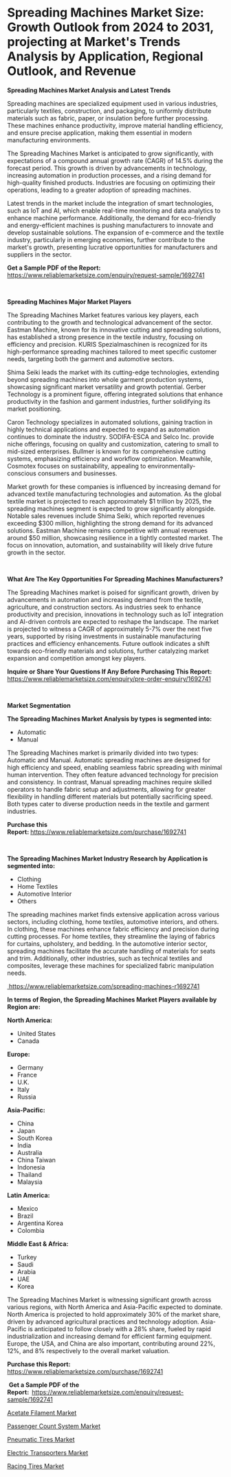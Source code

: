 <p><h1>Spreading Machines Market Size: Growth Outlook from 2024 to 2031, projecting at Market's Trends Analysis by Application, Regional Outlook, and Revenue</h1></p><p><strong>Spreading Machines Market Analysis and Latest Trends</strong></p>
<p><p>Spreading machines are specialized equipment used in various industries, particularly textiles, construction, and packaging, to uniformly distribute materials such as fabric, paper, or insulation before further processing. These machines enhance productivity, improve material handling efficiency, and ensure precise application, making them essential in modern manufacturing environments.</p><p>The Spreading Machines Market is anticipated to grow significantly, with expectations of a compound annual growth rate (CAGR) of 14.5% during the forecast period. This growth is driven by advancements in technology, increasing automation in production processes, and a rising demand for high-quality finished products. Industries are focusing on optimizing their operations, leading to a greater adoption of spreading machines.</p><p>Latest trends in the market include the integration of smart technologies, such as IoT and AI, which enable real-time monitoring and data analytics to enhance machine performance. Additionally, the demand for eco-friendly and energy-efficient machines is pushing manufacturers to innovate and develop sustainable solutions. The expansion of e-commerce and the textile industry, particularly in emerging economies, further contribute to the market's growth, presenting lucrative opportunities for manufacturers and suppliers in the sector.</p></p>
<p><strong>Get a Sample PDF of the Report:&nbsp;</strong> <a href="https://www.reliablemarketsize.com/enquiry/request-sample/1692741?utm_campaign=1564&utm_medium=2&utm_source=Github&utm_content=ia&utm_term=20102024&utm_id=spreading-machines">https://www.reliablemarketsize.com/enquiry/request-sample/1692741</a></p>
<p>&nbsp;</p>
<p><strong>Spreading Machines Major Market Players</strong></p>
<p><p>The Spreading Machines Market features various key players, each contributing to the growth and technological advancement of the sector. Eastman Machine, known for its innovative cutting and spreading solutions, has established a strong presence in the textile industry, focusing on efficiency and precision. KURIS Spezialmaschinen is recognized for its high-performance spreading machines tailored to meet specific customer needs, targeting both the garment and automotive sectors.</p><p>Shima Seiki leads the market with its cutting-edge technologies, extending beyond spreading machines into whole garment production systems, showcasing significant market versatility and growth potential. Gerber Technology is a prominent figure, offering integrated solutions that enhance productivity in the fashion and garment industries, further solidifying its market positioning.</p><p>Caron Technology specializes in automated solutions, gaining traction in highly technical applications and expected to expand as automation continues to dominate the industry. SODIFA-ESCA and Selco Inc. provide niche offerings, focusing on quality and customization, catering to small to mid-sized enterprises. Bullmer is known for its comprehensive cutting systems, emphasizing efficiency and workflow optimization. Meanwhile, Cosmotex focuses on sustainability, appealing to environmentally-conscious consumers and businesses.</p><p>Market growth for these companies is influenced by increasing demand for advanced textile manufacturing technologies and automation. As the global textile market is projected to reach approximately $1 trillion by 2025, the spreading machines segment is expected to grow significantly alongside. Notable sales revenues include Shima Seiki, which reported revenues exceeding $300 million, highlighting the strong demand for its advanced solutions. Eastman Machine remains competitive with annual revenues around $50 million, showcasing resilience in a tightly contested market. The focus on innovation, automation, and sustainability will likely drive future growth in the sector.</p></p>
<p>&nbsp;</p>
<p><strong>What Are The Key Opportunities For Spreading Machines Manufacturers?</strong></p>
<p><p>The Spreading Machines market is poised for significant growth, driven by advancements in automation and increasing demand from the textile, agriculture, and construction sectors. As industries seek to enhance productivity and precision, innovations in technology such as IoT integration and AI-driven controls are expected to reshape the landscape. The market is projected to witness a CAGR of approximately 5-7% over the next five years, supported by rising investments in sustainable manufacturing practices and efficiency enhancements. Future outlook indicates a shift towards eco-friendly materials and solutions, further catalyzing market expansion and competition amongst key players.</p></p>
<p><strong>Inquire or Share Your Questions If Any Before Purchasing This Report:</strong> <a href="https://www.reliablemarketsize.com/enquiry/pre-order-enquiry/1692741?utm_campaign=1564&utm_medium=2&utm_source=Github&utm_content=ia&utm_term=20102024&utm_id=spreading-machines">https://www.reliablemarketsize.com/enquiry/pre-order-enquiry/1692741</a></p>
<p>&nbsp;</p>
<p><strong>Market Segmentation</strong></p>
<p><strong>The Spreading Machines Market Analysis by types is segmented into:</strong></p>
<p><ul><li>Automatic</li><li>Manual</li></ul></p>
<p><p>The Spreading Machines market is primarily divided into two types: Automatic and Manual. Automatic spreading machines are designed for high efficiency and speed, enabling seamless fabric spreading with minimal human intervention. They often feature advanced technology for precision and consistency. In contrast, Manual spreading machines require skilled operators to handle fabric setup and adjustments, allowing for greater flexibility in handling different materials but potentially sacrificing speed. Both types cater to diverse production needs in the textile and garment industries.</p></p>
<p><strong>Purchase this Report:&nbsp;</strong><a href="https://www.reliablemarketsize.com/purchase/1692741?utm_campaign=1564&utm_medium=2&utm_source=Github&utm_content=ia&utm_term=20102024&utm_id=spreading-machines">https://www.reliablemarketsize.com/purchase/1692741</a></p>
<p>&nbsp;</p>
<p><strong>The Spreading Machines Market Industry Research by Application is segmented into:</strong></p>
<p><ul><li>Clothing</li><li>Home Textiles</li><li>Automotive Interior</li><li>Others</li></ul></p>
<p><p>The spreading machines market finds extensive application across various sectors, including clothing, home textiles, automotive interiors, and others. In clothing, these machines enhance fabric efficiency and precision during cutting processes. For home textiles, they streamline the laying of fabrics for curtains, upholstery, and bedding. In the automotive interior sector, spreading machines facilitate the accurate handling of materials for seats and trim. Additionally, other industries, such as technical textiles and composites, leverage these machines for specialized fabric manipulation needs.</p></p>
<p><a href="https://www.reliablemarketsize.com/spreading-machines-r1692741?utm_campaign=1564&utm_medium=2&utm_source=Github&utm_content=ia&utm_term=20102024&utm_id=spreading-machines">&nbsp;https://www.reliablemarketsize.com/spreading-machines-r1692741</a></p>
<p><strong>In terms of Region, the Spreading Machines Market Players available by Region are:</strong></p>
<p>
    <p> <strong> North America: </strong>
        <ul>
            <li>United States</li>
            <li>Canada</li>
        </ul>
        </p> 
    <p> <strong> Europe: </strong>
        <ul>
            <li>Germany</li>
            <li>France</li>
            <li>U.K.</li>
            <li>Italy</li>
            <li>Russia</li>
        </ul>
        </p> 
    <p> <strong> Asia-Pacific: </strong>
        <ul>
            <li>China</li>
            <li>Japan</li>
            <li>South Korea</li>
            <li>India</li>
            <li>Australia</li>
            <li>China Taiwan</li>
            <li>Indonesia</li>
            <li>Thailand</li>
            <li>Malaysia</li>
        </ul>
        </p> 
    <p> <strong> Latin America: </strong>
        <ul>
            <li>Mexico</li>
            <li>Brazil</li>
            <li>Argentina Korea</li>
            <li>Colombia</li>
        </ul>
        </p> 
    <p> <strong> Middle East & Africa: </strong>
        <ul>
            <li>Turkey</li>
            <li>Saudi</li>
            <li>Arabia</li>
            <li>UAE</li>
            <li>Korea</li>
        </ul>
    </p>
    </p>
<p><p>The Spreading Machines Market is witnessing significant growth across various regions, with North America and Asia-Pacific expected to dominate. North America is projected to hold approximately 30% of the market share, driven by advanced agricultural practices and technology adoption. Asia-Pacific is anticipated to follow closely with a 28% share, fueled by rapid industrialization and increasing demand for efficient farming equipment. Europe, the USA, and China are also important, contributing around 22%, 12%, and 8% respectively to the overall market valuation.</p></p>
<p><strong>Purchase this Report: </strong><a href="https://www.reliablemarketsize.com/purchase/1692741?utm_campaign=1564&utm_medium=2&utm_source=Github&utm_content=ia&utm_term=20102024&utm_id=spreading-machines">https://www.reliablemarketsize.com/purchase/1692741</a></p>
<p>&nbsp;<strong>Get a Sample PDF of the Report:&nbsp;&nbsp;</strong><a href="https://www.reliablemarketsize.com/enquiry/request-sample/1692741?utm_campaign=1564&utm_medium=2&utm_source=Github&utm_content=ia&utm_term=20102024&utm_id=spreading-machines">https://www.reliablemarketsize.com/enquiry/request-sample/1692741</a></p>
<p><strong></strong></p>
<p><p><a href="https://github.com/abbislposival/Market-Research-Report-List-1/blob/main/acetate-filament-market.md?utm_campaign=1564&utm_medium=2&utm_source=Github&utm_content=ia&utm_term=20102024&utm_id=spreading-machines">Acetate Filament Market</a></p><p><a href="https://www.linkedin.com/pulse/evaluating-passenger-count-system-market-trends-growth-opportunities-okydf?utm_campaign=1564&utm_medium=2&utm_source=Github&utm_content=ia&utm_term=20102024&utm_id=spreading-machines">Passenger Count System Market</a></p><p><a href="https://www.linkedin.com/pulse/pneumatic-tires-momentum-charting-86-cagr-path-2024-2031-observi-lsawf?utm_campaign=1564&utm_medium=2&utm_source=Github&utm_content=ia&utm_term=20102024&utm_id=spreading-machines">Pneumatic Tires Market</a></p><p><a href="https://www.linkedin.com/pulse/electric-transporters-market-strategic-insights-product-evolution-rnybf?utm_campaign=1564&utm_medium=2&utm_source=Github&utm_content=ia&utm_term=20102024&utm_id=spreading-machines">Electric Transporters Market</a></p><p><a href="https://www.linkedin.com/pulse/racing-tires-market-size-share-growth-analysis-type-application-rg7kf?utm_campaign=1564&utm_medium=2&utm_source=Github&utm_content=ia&utm_term=20102024&utm_id=spreading-machines">Racing Tires Market</a></p></p>